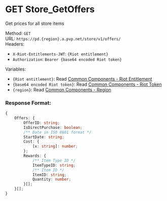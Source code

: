 <!--

This file is automatically generated!
Do not edit it directly!
See https://github.com/techchrism/valorant-api-docs/blob/trunk/contributing.md for more information.

-->

# GET Store_GetOffers

Get prices for all store items  


Method: `GET`  
URL: `https://pd.{region}.a.pvp.net/store/v1/offers/`  
Headers:
 - `X-Riot-Entitlements-JWT`: `{Riot entitlement}`
 - `Authorization`: `Bearer {base64 encoded Riot token}`

Variables:
 - `{Riot entitlement}`: Read [Common Components - Riot Entitlement](../common-components.md#riot-entitlement)
 - `{base64 encoded Riot token}`: Read [Common Components - Riot Token](../common-components.md#riot-token)
 - `{region}`: Read [Common Components - Region](../common-components.md#region)


### Response Format:
```ts
{
    Offers: {
        OfferID: string;
        IsDirectPurchase: boolean;
        /** Date in ISO 8601 format */
        StartDate: string;
        Cost: {
            [x: string]: number;
        };
        Rewards: {
            /** Item Type ID */
            ItemTypeID: string;
            /** Item ID */
            ItemID: string;
            Quantity: number;
        }[];
    }[];
}
```
